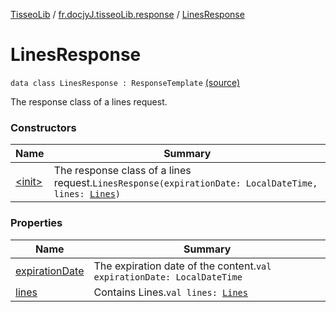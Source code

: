 [TisseoLib](../../index.md) / [fr.docjyJ.tisseoLib.response](../index.md) / [LinesResponse](./index.md)

# LinesResponse

`data class LinesResponse : ResponseTemplate` [(source)](https://github.com/docjyj/tisseoLib/tree/master/src/main/kotlin/fr/docjyJ/tisseoLib/response/LinesResponse.kt#L16)

The response class of a lines request.

### Constructors

| Name | Summary |
|---|---|
| [&lt;init&gt;](-init-.md) | The response class of a lines request.`LinesResponse(expirationDate: LocalDateTime, lines: `[`Lines`](../../fr.docjy-j.tisseo-lib.model.line/-lines/index.md)`)` |

### Properties

| Name | Summary |
|---|---|
| [expirationDate](expiration-date.md) | The expiration date of the content.`val expirationDate: LocalDateTime` |
| [lines](lines.md) | Contains Lines.`val lines: `[`Lines`](../../fr.docjy-j.tisseo-lib.model.line/-lines/index.md) |
